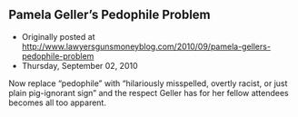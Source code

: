 ## Pamela Geller’s Pedophile Problem

 * Originally posted at http://www.lawyersgunsmoneyblog.com/2010/09/pamela-gellers-pedophile-problem
 * Thursday, September 02, 2010

Now replace “pedophile” with “hilariously misspelled, overtly racist, or just plain pig-ignorant sign” and the respect Geller has for her fellow attendees becomes all too apparent.